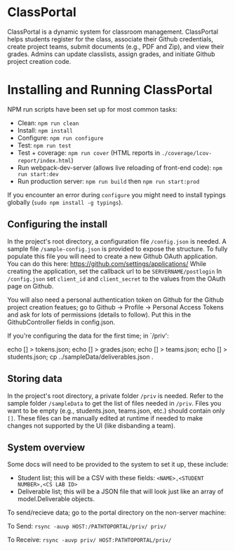 # ClassPortal

ClassPortal is a dynamic system for classroom management. ClassPortal helps students register for the class, associate their Github credentials, create project teams, submit documents (e.g., PDF and Zip), and view their grades. Admins can update classlists, assign grades, and initiate Github project creation code.

# Installing and Running ClassPortal

NPM run scripts have been set up for most common tasks:

* Clean: `npm run clean`
* Install: `npm install`
* Configure: `npm run configure`
* Test: `npm run test`
* Test + coverage: `npm run cover` (HTML reports in `./coverage/lcov-report/index.html`)
* Run webpack-dev-server (allows live reloading of front-end code): `npm run start:dev`
* Run production server: `npm run build` then `npm run start:prod`

If you encounter an error during `configure` you might need to install typings globally (`sudo npm install -g typings`).

## Configuring the install
In the project's root directory, a configuration file `/config.json` is needed. A sample file `/sample-config.json` is provided to expose the structure. To fully populate this file you will need to create a new Github OAuth application. You can do this here: https://github.com/settings/applications/ While creating the application, set the callback url to be  ```SERVERNAME/postlogin``` In ```/config.json``` set ```client_id``` and ```client_secret``` to the values from the OAuth page on Github.

You will also need a personal authentication token on Github for the Github project creation featues; go to Github -> Profile -> Personal Access Tokens and ask for lots of permissions (details to follow). Put this in the GithubController fields in config.json.

If you're configuring the data for the first time; in `/priv':

echo [] > tokens.json; echo [] > grades.json; echo [] > teams.json; echo [] > students.json; cp ../sampleData/deliverables.json .

## Storing data

In the project's root directory, a private folder `/priv` is needed. Refer to the sample folder `/sampleData` to get the list of files needed in `/priv`. Files you want to be empty (e.g., students.json, teams.json, etc.) should contain only `[]`. These files can be manually edited at runtime if needed to make changes not supported by the UI (like disbanding a team).

## System overview

Some docs will need to be provided to the system to set it up, these include:

* Student list; this will be a CSV with these fields: ```<NAME>,<STUDENT NUMBER>,<CS LAB ID>```
* Deliverable list; this will be a JSON file that will look just like an array of model.Deliverable objects.



To send/recieve data; go to the portal directory on the non-server machine:

To Send:
```rsync -auvp HOST:/PATHTOPORTAL/priv/ priv/```

To Receive:
```rsync -auvp priv/ HOST:PATHTOPORTAL/priv/```
